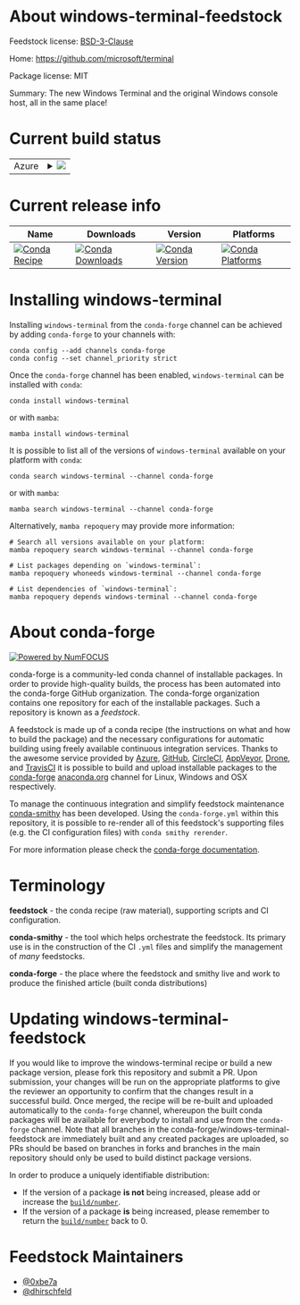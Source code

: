 About windows-terminal-feedstock
================================

Feedstock license: [BSD-3-Clause](https://github.com/conda-forge/windows-terminal-feedstock/blob/main/LICENSE.txt)

Home: https://github.com/microsoft/terminal

Package license: MIT

Summary: The new Windows Terminal and the original Windows console host, all in the same place!

Current build status
====================


<table>
    
  <tr>
    <td>Azure</td>
    <td>
      <details>
        <summary>
          <a href="https://dev.azure.com/conda-forge/feedstock-builds/_build/latest?definitionId=20132&branchName=main">
            <img src="https://dev.azure.com/conda-forge/feedstock-builds/_apis/build/status/windows-terminal-feedstock?branchName=main">
          </a>
        </summary>
        <table>
          <thead><tr><th>Variant</th><th>Status</th></tr></thead>
          <tbody><tr>
              <td>win_64</td>
              <td>
                <a href="https://dev.azure.com/conda-forge/feedstock-builds/_build/latest?definitionId=20132&branchName=main">
                  <img src="https://dev.azure.com/conda-forge/feedstock-builds/_apis/build/status/windows-terminal-feedstock?branchName=main&jobName=win&configuration=win%20win_64_" alt="variant">
                </a>
              </td>
            </tr>
          </tbody>
        </table>
      </details>
    </td>
  </tr>
</table>

Current release info
====================

| Name | Downloads | Version | Platforms |
| --- | --- | --- | --- |
| [![Conda Recipe](https://img.shields.io/badge/recipe-windows--terminal-green.svg)](https://anaconda.org/conda-forge/windows-terminal) | [![Conda Downloads](https://img.shields.io/conda/dn/conda-forge/windows-terminal.svg)](https://anaconda.org/conda-forge/windows-terminal) | [![Conda Version](https://img.shields.io/conda/vn/conda-forge/windows-terminal.svg)](https://anaconda.org/conda-forge/windows-terminal) | [![Conda Platforms](https://img.shields.io/conda/pn/conda-forge/windows-terminal.svg)](https://anaconda.org/conda-forge/windows-terminal) |

Installing windows-terminal
===========================

Installing `windows-terminal` from the `conda-forge` channel can be achieved by adding `conda-forge` to your channels with:

```
conda config --add channels conda-forge
conda config --set channel_priority strict
```

Once the `conda-forge` channel has been enabled, `windows-terminal` can be installed with `conda`:

```
conda install windows-terminal
```

or with `mamba`:

```
mamba install windows-terminal
```

It is possible to list all of the versions of `windows-terminal` available on your platform with `conda`:

```
conda search windows-terminal --channel conda-forge
```

or with `mamba`:

```
mamba search windows-terminal --channel conda-forge
```

Alternatively, `mamba repoquery` may provide more information:

```
# Search all versions available on your platform:
mamba repoquery search windows-terminal --channel conda-forge

# List packages depending on `windows-terminal`:
mamba repoquery whoneeds windows-terminal --channel conda-forge

# List dependencies of `windows-terminal`:
mamba repoquery depends windows-terminal --channel conda-forge
```


About conda-forge
=================

[![Powered by
NumFOCUS](https://img.shields.io/badge/powered%20by-NumFOCUS-orange.svg?style=flat&colorA=E1523D&colorB=007D8A)](https://numfocus.org)

conda-forge is a community-led conda channel of installable packages.
In order to provide high-quality builds, the process has been automated into the
conda-forge GitHub organization. The conda-forge organization contains one repository
for each of the installable packages. Such a repository is known as a *feedstock*.

A feedstock is made up of a conda recipe (the instructions on what and how to build
the package) and the necessary configurations for automatic building using freely
available continuous integration services. Thanks to the awesome service provided by
[Azure](https://azure.microsoft.com/en-us/services/devops/), [GitHub](https://github.com/),
[CircleCI](https://circleci.com/), [AppVeyor](https://www.appveyor.com/),
[Drone](https://cloud.drone.io/welcome), and [TravisCI](https://travis-ci.com/)
it is possible to build and upload installable packages to the
[conda-forge](https://anaconda.org/conda-forge) [anaconda.org](https://anaconda.org/)
channel for Linux, Windows and OSX respectively.

To manage the continuous integration and simplify feedstock maintenance
[conda-smithy](https://github.com/conda-forge/conda-smithy) has been developed.
Using the ``conda-forge.yml`` within this repository, it is possible to re-render all of
this feedstock's supporting files (e.g. the CI configuration files) with ``conda smithy rerender``.

For more information please check the [conda-forge documentation](https://conda-forge.org/docs/).

Terminology
===========

**feedstock** - the conda recipe (raw material), supporting scripts and CI configuration.

**conda-smithy** - the tool which helps orchestrate the feedstock.
                   Its primary use is in the construction of the CI ``.yml`` files
                   and simplify the management of *many* feedstocks.

**conda-forge** - the place where the feedstock and smithy live and work to
                  produce the finished article (built conda distributions)


Updating windows-terminal-feedstock
===================================

If you would like to improve the windows-terminal recipe or build a new
package version, please fork this repository and submit a PR. Upon submission,
your changes will be run on the appropriate platforms to give the reviewer an
opportunity to confirm that the changes result in a successful build. Once
merged, the recipe will be re-built and uploaded automatically to the
`conda-forge` channel, whereupon the built conda packages will be available for
everybody to install and use from the `conda-forge` channel.
Note that all branches in the conda-forge/windows-terminal-feedstock are
immediately built and any created packages are uploaded, so PRs should be based
on branches in forks and branches in the main repository should only be used to
build distinct package versions.

In order to produce a uniquely identifiable distribution:
 * If the version of a package **is not** being increased, please add or increase
   the [``build/number``](https://docs.conda.io/projects/conda-build/en/latest/resources/define-metadata.html#build-number-and-string).
 * If the version of a package **is** being increased, please remember to return
   the [``build/number``](https://docs.conda.io/projects/conda-build/en/latest/resources/define-metadata.html#build-number-and-string)
   back to 0.

Feedstock Maintainers
=====================

* [@0xbe7a](https://github.com/0xbe7a/)
* [@dhirschfeld](https://github.com/dhirschfeld/)

